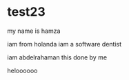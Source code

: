 # test23

my name is hamza


iam from holanda
iam a software dentist

iam abdelrahaman this done by me

heloooooo
